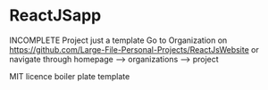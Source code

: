 # ReactJSapp
INCOMPLETE Project just a template
Go to Organization on https://github.com/Large-File-Personal-Projects/ReactJsWebsite or navigate through homepage --> organizations --> project

MIT licence boiler plate template
